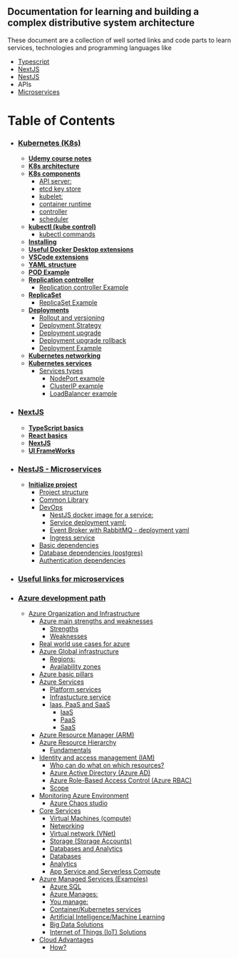 ## Documentation for learning and building a complex distributive system architecture
These document are a collection of well sorted links and code parts to learn services, technologies and programming languages like
- [Typescript](./NextJS.md)
- [NextJS](./NextJS.md)
- [NestJS](./NestJS%20-%20Microservices.md)
- APIs
- [Microservices](./microservices-useful-links.md)


# Table of Contents 
- ### [Kubernetes (K8s)](./k8s-basic.md)
  - **[Udemy course notes](./k8s-basic.md#Udemy-course-notes)**
  - **[K8s architecture](./k8s-basic.md#K8s-architecture)**
  - **[K8s components](./k8s-basic.md#K8s-components)**
    - [API server: ](./k8s-basic.md#API-server)
    - [etcd key store](./k8s-basic.md#etcd-key-store)
    - [kubelet:](./k8s-basic.md#kubelet)
    - [container runtime](./k8s-basic.md#container-runtime)
    - [controller](./k8s-basic.md#controller)
    - [scheduler](./k8s-basic.md#scheduler)
  - **[kubectl (kube control)](./k8s-basic.md#kubectl-(kube-control))**
    - [kubectl commands](./k8s-basic.md#kubectl-commands)
  - **[Installing](./k8s-basic.md#Installing)**
  - **[Useful Docker Desktop extensions](./k8s-basic.md#Useful-Docker-Desktop-extensions)**
  - **[VSCode extensions](./k8s-basic.md#VSCode-extensions)**
  - **[YAML structure](./k8s-basic.md#YAML-structure)**
  - **[POD Example](./k8s-basic.md#POD-Example)**
  - **[Replication controller](./k8s-basic.md#Replication-controller)**
    - [Replication controller Example](./k8s-basic.md#Replication-controller-Example)
  - **[ReplicaSet](./k8s-basic.md#ReplicaSet)**
    - [ReplicaSet Example](./k8s-basic.md#ReplicaSet-Example)
  - **[Deployments](./k8s-basic.md#Deployments)**
    - [Rollout and versioning](./k8s-basic.md#Rollout-and-versioning)
    - [Deployment Strategy](./k8s-basic.md#Deployment-Strategy)
    - [Deployment upgrade](./k8s-basic.md#Deployment-upgrade)
    - [Deployment upgrade rollback](./k8s-basic.md#Deployment-upgrade-rollback)
    - [Deployment Example](./k8s-basic.md#Deployment-Example)
  - **[Kubernetes networking](./k8s-basic.md#Kubernetes-Networking)**
  - **[Kubernetes services](./k8s-basic.md#kubernetes-services)**
    - [Services types](./k8s-basic.md#services-types)
      - [NodePort example](./k8s-basic.md#nodeport-example)
      - [ClusterIP example](./k8s-basic.md#clusterip-example)
      - [LoadBalancer example](./k8s-basic.md#loadbalancer-example)

- ### [NextJS](./NextJS.md)
  - **[TypeScript basics](./NextJS.md#TypeScript-basics)**
  - **[React basics](./NextJS.md#React-basics)**
  - **[NextJS](./NextJS.md#NextJS)**
  - **[UI FrameWorks](./NextJS.md#FrameWorks)**

- ### [NestJS - Microservices](./NestJS%20-%20Microservices.md)
  - **[Initialize project](./NestJS%20-%20Microservices.md#Initialize-project)**
    - [Project structure](./NestJS%20-%20Microservices.md#Project-structure)
    - [Common Library](./NestJS%20-%20Microservices.md#Common-Library)
    - [DevOps](./NestJS%20-%20Microservices.md#DevOps)
      - [NestJS docker image for a service:](./NestJS%20-%20Microservices.md#NestJS-docker-image-for-a-service)
      - [Service deployment yaml:](./NestJS%20-%20Microservices.md#Service-deployment-yaml)
      - [Event Broker with RabbitMQ - deployment yaml](./NestJS%20-%20Microservices.md#Event-Broker-with-RabbitMQ---deployment-yaml)
      - [Ingress service](./NestJS%20-%20Microservices.md#Ingress-service)
    - [Basic dependencies](./NestJS%20-%20Microservices.md#Basic-dependencies)
    - [Database dependencies (postgres)](./NestJS%20-%20Microservices.md#Database-dependencies-(postgres))
    - [Authentication dependencies](./NestJS%20-%20Microservices.md#Authentication-dependencies)
- ### [Useful links for microservices](./microservices-useful-links.md)
- ### [Azure development path](./Azure%20development%20path/azure-organization-and-infrastructure.md)
  * [Azure Organization and Infrastructure](#azure-organization-and-infrastructure)
    * [Azure main strengths and weaknesses](#azure-main-strengths-and-weaknesses)
      * [Strengths](#strengths)
      * [Weaknesses](#weaknesses)
    * [Real world use cases for azure](#real-world-use-cases-for-azure)
    * [Azure Global infrastructure](#azure-global-infrastructure)
      * [Regions:](#regions)
      * [Availability zones](#availability-zones)
    * [Azure basic pillars](#azure-basic-pillars)
    * [Azure Services](#azure-services)
      * [Platform services](#platform-services)
      * [Infrastucture service](#infrastucture-service)
      * [Iaas, PaaS and SaaS](#iaas-paas-and-saas)
         * [IaaS](#iaas)
         * [PaaS](#paas)
         * [SaaS](#saas)
    * [Azure Resource Manager (ARM)](#azure-resource-manager-arm)
    * [Azure Resource Hierarchy](#azure-resource-hierarchy)
        * [Fundamentals](#fundamentals)
    * [Identity and access management (IAM)](#identity-and-access-management-iam)
        * [Who can do what on which resources?](#who-can-do-what-on-which-resources)
        * [Azure Active Directory (Azure AD)](#azure-active-directory-azure-ad)
        * [Azure Role-Based Access Control (Azure RBAC)](#azure-role-based-access-control-azure-rbac)
        * [Scope](#scope)
    * [Monitoring Azure Environment](#monitoring-azure-environment)
        * [Azure Chaos studio](#azure-chaos-studio)
    * [Core Services](#core-services)
        * [Virtual Machines (compute)](#virtual-machines-compute)
        * [Networking](#networking)
        * [Virtual network (VNet)](#virtual-network-vnet)
        * [Storage (Storage Accounts)](#storage-storage-accounts)
        * [Databases and Analytics](#databases-and-analytics)
        * [Databases](#databases)
        * [Analytics](#analytics)
        * [App Service and Serverless Compute](#app-service-and-serverless-compute)
    * [Azure Managed Services (Examples)](#azure-managed-services-examples)
        * [Azure SQL](#azure-sql)
        * [Azure Manages:](#azure-manages)
        * [You manage:](#you-manage)
        * [Container/Kubernetes services](#containerkubernetes-services)
        * [Artificial Intelligence/Machine Learning](#artificial-intelligencemachine-learning)
        * [Big Data Solutions](#big-data-solutions)
        * [Internet of Things (IoT) Solutions](#internet-of-things-iot-solutions)
    * [Cloud Advantages](#cloud-advantages)
        * [How?](#how)
